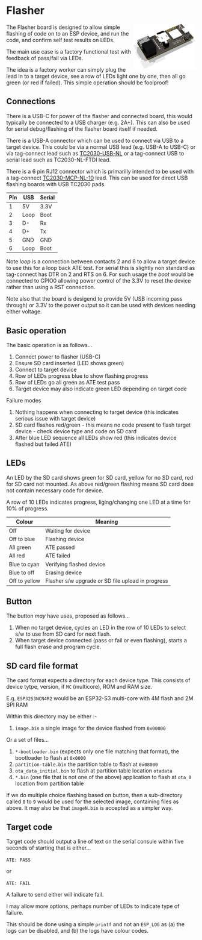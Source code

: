 # Flasher

<img src='PCB/Flasher/Flasher.png' align=right width=33%>

The Flasher board is designed to allow simple flashing of code on to an ESP device, and run the code, and confirm self test results on LEDs.

The main use case is a factory functional test with feedback of pass/fail via LEDs.

The idea is a factory worker can simply plug the lead in to a target device, see a row of LEDs light one by one, then all go green (or red if failed). This simple operation should be foolproof!

## Connections

There is a USB-C for power of the flasher and connected board, this would typically be connected to a USB charger (e.g. 2A+). This can also be used for serial debug/flashing of the flasher board itself if needed.

There is a USB-A connector which can be used to connect via USB to a target device. This could be via a normal USB lead (e.g. USB-A to USB-C) or via tag-connect lead such as [TC2030-USB-NL](https://www.tag-connect.com/product/tc2030-usb-nl) or a tag-connect USB to serial lead such as TC2030-NL-FTDI lead.

There is a 6 pin RJ12 connector which is primarilly intended to be used with a tag-connect [TC2030-MCP-NL-10](https://www.tag-connect.com/product/tc2030-mcp-nl-10-6-pin-cable-with-rj12-modular-plug-for-microchip-icd-10-version) lead. This can be used for direct USB flashing boards with USB TC2030 pads.

|Pin|USB|Serial|
|---|---|------|
|1|5V|3.3V|
|2|Loop|Boot|
|3|D-|Rx|
|4|D+|Tx|
|5|GND|GND|
|6|Loop|Boot|

Note *loop* is a connection between contacts 2 and 6 to allow a target device to use this for a loop back ATE test. For serial this is slightly non standard as tag-connect has DTR on 2 and RTS on 6. For such usage the *boot* would be connected to GPIO0 allowing power control of the 3.3V to reset the device rather than using a RST connection.

Note also that the board is desigend to provide 5V (USB incoming pass through) or 3.3V to the power output so it can be used with devices needing either voltage.

## Basic operation

The basic operation is as follows...

1. Connect power to flasher (USB-C)
2. Ensure SD card inserted (LED shows green)
3. Connect to target device
4. Row of LEDs progress blue to show flashing progress
5. Row of LEDs go all green as ATE test pass
6. Target device may also indicate green LED depending on target code

Failure modes

1. Nothing happens when connecting to target device (this indicates serious issue with target device)
2. SD card flashes red/green - this means no code present to flash target device - check device type and code on SD card
3. After blue LED sequence all LEDs show red (this indicates device flashed but failed ATE)
 
## LEDs

An LED by the SD card shows green for SD card, yellow for no SD card, red for SD card not mounted. As above red/green flashing means SD card does not contain necessary code for device.

A row of 10 LEDs indicates progress, liging/changing one LED at a time for 10% of progress.

|Colour|Meaning|
|------|-------|
|Off|Waiting for device|
|Off to blue|Flashing device|
|All green|ATE passed|
|All red|ATE failed|
|Blue to cyan|Verifying flashed device|
|Blue to off|Erasing device|
|Off to yellow|Flasher s/w upgrade or SD file upload in progress|

## Button

The button *may* have uses, proposed as follows...

1. When no target device, cycles an LED in the row of 10 LEDs to select s/w to use from SD card for next flash.
2. When target device connected (pass or fail or even flashing), starts a full flash erase and program cycle.

## SD card file format

The card format expects a directory for each device type. This consists of device tytpe, version, if `MC` (multicore), ROM and RAM size.

E.g. `ESP32S3NCN4R2` would be an ESP32-S3 multi-core with 4M flash and 2M SPI RAM

Within this directory may be either :-

1. `image.bin` a single image for the device flashed from `0x00000`

Or a set of files...
 
1. `*-bootloader.bin` (expects only one file matching that format), the bootloader to flash at `0x0000`
2. `partition-table.bin` the partition table to flash at `0x08000`
3. `ota_data_initial.bin` to flash at partition table location `otadata`
4. `*.bin` (one file that is not one of the above) application to flash at `ota_0` location from partition table

If we do multiple choice flashing based on button, then a sub-directory called `0` to `9` would be used for the selected image, containing files as above. It may also be that `imageN.bin` is accepted as a simpler way.

## Target code

Target code should output a line of text on the serial consule within five seconds of starting that is either... 

`ATE: PASS`

or

`ATE: FAIL`

A failure to send either will indicate fail.

I may allow more options, perhaps number of LEDs to indicate type of failure.

This should be done using a simple `printf` and not an `ESP_LOG` as (a) the logs can be disabled, and (b) the logs have colour codes.
